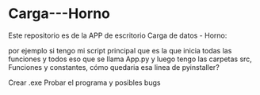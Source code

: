 # Carga---Horno
Este repositorio es de la APP de escritorio Carga de datos  - Horno: 


por ejemplo si tengo mi script principal que es la que inicia todas las funciones y todos eso que se llama App.py y luego tengo las carpetas 
src, Funciones y constantes, cómo quedaria esa linea de pyinstaller? 

Crear .exe
Probar el programa y posibles bugs